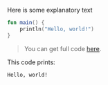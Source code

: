<!--- TEST_NAME BasicTest --> 

Here is some explanatory text

```kotlin 
fun main() {
    println("Hello, world!")
}
```                         

> You can get full code [here](test-basic/example-basic-01.kt).  

This code prints:

```text
Hello, world!
```

<!--- TEST -->